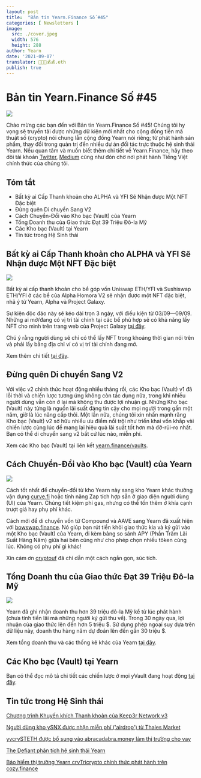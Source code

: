 ```yaml
---
layout: post
title:  "Bản tin Yearn.Finance Số #45"
categories: [ Newsletters ]
image:
  src: ./cover.jpeg
  width: 576
  height: 288
author: Yearn
date: '2021-09-07'
translator: 🤖💵💵💰💰.eth
publish: true
---
```


# Bản tin Yearn.Finance Số #45

![](/_newsletters/Yearn-Finance-Newsletter-45/image1_vn.jpg)

Chào mừng các bạn đến với Bản tin Yearn.Finance Số #45! Chúng tôi hy vọng sẽ truyền tải được những dữ kiện mới nhất cho cộng đồng tiền mã thuật số (crypto) nói chung lẫn cộng đồng Yearn nói riêng; từ phát hành sản phẩm, thay đổi trong quản trị đến nhiều dự án đối tác trực thuộc hệ sinh thái Yearn. Nếu quan tâm và muốn biết thêm chi tiết về Yearn.Finance, hãy theo dõi tài khoản [Twitter](https://twitter.com/iearnfinance), [Medium](https://medium.com/iearn) cũng như đón chờ nơi phát hành Tiếng Việt chính thức của chúng tôi.

## **Tóm tắt**

- Bất kỳ ai Cấp Thanh khoản cho ALPHA và YFI Sẽ Nhận được Một NFT Đặc biệt
- Đừng quên Di chuyển Sang V2
- Cách Chuyển-Đổi vào Kho bạc (Vault) của Yearn
- Tổng Doanh thu của Giao thức Đạt 39 Triệu Đô-la Mỹ
- Các Kho bạc (Vault) tại Yearn
- Tin tức trong Hệ Sinh thái

## **Bất kỳ ai Cấp Thanh khoản cho ALPHA và YFI Sẽ Nhận được Một NFT Đặc biệt**

![](/_newsletters/Yearn-Finance-Newsletter-45/image2.jpg)

Bất kỳ ai cấp thanh khoản cho bể góp vốn Uniswap ETH/YFI và Sushiswap ETH/YFI ở các bể của Alpha Homora V2 sẽ nhận được một NFT đặc biệt, nhã ý từ Yearn, Alpha và Project Galaxy.

Sự kiện độc đáo này sẽ kéo dài trọn 3 ngày, với điều kiện từ 03/09—09/09. Những ai mở/đang có vị trí tài chính tại các bể phù hợp sẽ có khả năng lấy NFT cho mình trên trang web của Project Galaxy [tại đây](https://galaxy.eco/AlphaFinanceLab/campaign/117).

Chú ý rằng người dùng sẽ chỉ có thể lấy NFT trong khoảng thời gian nói trên và phải lấy bằng địa chỉ ví có vị trí tài chính đang mở.

Xem thêm chi tiết [tại đây](https://twitter.com/AlphaFinanceLab/status/1433689307152195591).

## **Đừng quên Di chuyển Sang V2**

Với việc v2 chính thức hoạt động nhiều tháng rồi, các Kho bạc (Vault) v1 đã lỗi thời và chiến lược tương ứng không còn tác dụng nữa, trong khi nhiều người dùng vẫn còn ở lại mà không thu được lợi nhuận gì. Những Kho bạc (Vault) này từng là nguồn lãi suất đáng tin cậy cho mọi người trong gần một năm, giờ là lúc nâng cấp thôi. Một lần nữa, chúng tôi xin nhấn mạnh rằng Kho bạc (Vault) v2 sở hữu nhiều ưu điểm nổi trội như triển khai vốn khắp vài chiến lược cùng lúc để mang lại hiệu quả lãi suất tốt hơn mà đỡ-rủi-ro nhất. Bạn có thể di chuyển sang v2 bất cứ lúc nào, miễn phí.

Xem các Kho bạc (Vault) tại liên kết [yearn.finance/vaults](https://yearn.finance/vaults).

## **Cách Chuyển-Đổi vào Kho bạc (Vault) của Yearn**

![](/_newsletters/Yearn-Finance-Newsletter-45/image3.jpg)

Cách tốt nhất để chuyển-đổi từ kho Yearn này sang kho Yearn khác thường vận dụng [curve.fi](https://curve.fi/) hoặc tính năng Zap tích hợp sẵn ở giao diện người dùng (UI) của Yearn. Chúng tiết kiệm phí gas, nhưng có thể tốn thêm ở khía cạnh trượt giá hay phụ phí khác.

Cách mới để di chuyển vốn từ Compound và AAVE sang Yearn đã xuất hiện với [bowswap.finance](https://bowswap.finance/). Nó giúp bạn rút tiền khỏi giao thức kia và ký gửi vào một Kho bạc (Vault) của Yearn, đi kèm bảng so sánh APY (Phần Trăm Lãi Suất Hàng Năm) giữa hai bên cũng như cho phép chọn nhiều tôken cùng lúc. Không có phụ phí gì khác!

Xin cảm ơn [cryptouf](https://twitter.com/cryptouf/status/1433039747052625920) đã chỉ dẫn một cách ngắn gọn, súc tích.

## **Tổng Doanh thu của Giao thức Đạt 39 Triệu Đô-la Mỹ**

![](/_newsletters/Yearn-Finance-Newsletter-45/image4.jpg)

Yearn đã ghi nhận doanh thu hơn 39 triệu đô-la Mỹ kể từ lúc phát hành (chưa tính tiền lãi mà những người ký gửi thu về). Trong 30 ngày qua, lợi nhuận của giao thức lên đến hơn 5 triệu $. Sử dụng phép ngoại suy dựa trên dữ liệu này, doanh thu hàng năm dự đoán lên đến gần 30 triệu $.

Xem tổng doanh thu và các thống kê khác của Yearn [tại đây](https://www.yfistats.com/).

## **Các Kho bạc (Vault) tại Yearn**

Bạn có thể đọc mô tả chi tiết các chiến lược ở mọi yVault đang hoạt động [tại đây](https://medium.com/yearn-state-of-the-vaults/the-vaults-at-yearn-9237905ffed3).

## **Tin tức trong Hệ Sinh thái**

[Chương trình Khuyến khích Thanh khoản của Keep3r Network v3](https://twitter.com/AndreCronjeTech/status/1434125562281332737)

[Người dùng kho ySNX được nhận miễn phí ('airdrop') từ Thales Market](https://twitter.com/thalesmarket/status/1434889906657144834)

[yvcrvSTETH được bổ sung vào abracadabra.money làm thị trường cho vay](https://twitter.com/MIM_Spell/status/1430975000350281732?s=20)

[The Defiant phân tích hệ sinh thái Yearn](https://thedefiant.io/yearn-finance-ecosystem-breakdown-pushing-the-boundaries-of-human-coordination/)

[Bảo hiểm thị trường Yearn crvTricrypto chính thức phát hành trên cozy.finance](https://twitter.com/cozyfinance/status/1433602125792038913)
